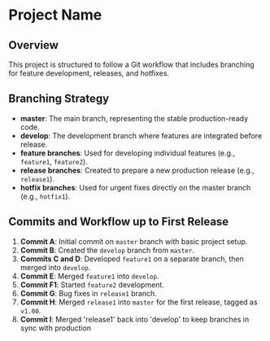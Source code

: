 # Project Name

## Overview
This project is structured to follow a Git workflow that includes branching for feature development, releases, and hotfixes.

## Branching Strategy
- **master**: The main branch, representing the stable production-ready code.
- **develop**: The development branch where features are integrated before release.
- **feature branches**: Used for developing individual features (e.g., `feature1`, `feature2`).
- **release branches**: Created to prepare a new production release (e.g., `release1`).
- **hotfix branches**: Used for urgent fixes directly on the master branch (e.g., `hotfix1`).

## Commits and Workflow up to First Release
1. **Commit A**: Initial commit on `master` branch with basic project setup.
2. **Commit B**: Created the `develop` branch from `master`.
3. **Commits C and D**: Developed `feature1` on a separate branch, then merged into `develop`.
4. **Commit E**: Merged `feature1` into `develop`.
5. **Commit F1**: Started `feature2` development.
6. **Commit G**: Bug fixes in `release1` branch.
7. **Commit H**: Merged `release1` into `master` for the first release, tagged as `v1.00`.
8. **Commit I**: Merged 'release1' back into 'develop' to keep branches in sync with production

